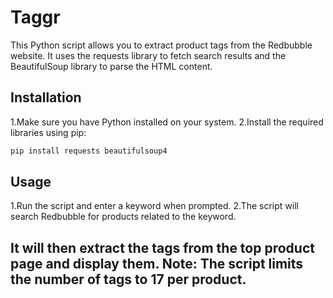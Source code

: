 # Taggr
This Python script allows you to extract product tags from the Redbubble website. It uses the requests library to fetch search results and the BeautifulSoup library to parse the HTML content.
## Installation
1.Make sure you have Python installed on your system.
2.Install the required libraries using pip:
```python
pip install requests beautifulsoup4
```
## Usage
1.Run the script and enter a keyword when prompted.
2.The script will search Redbubble for products related to the keyword.

It will then extract the tags from the top product page and display them.
Note: The script limits the number of tags to 17 per product.
---
